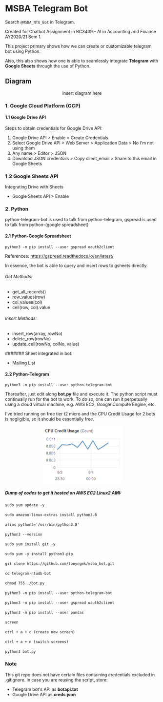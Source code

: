 # MSBA Telegram Bot
Search `@MSBA_NTU_Bot` in Telegram. 

Created for Chatbot Assignment in BC3409 - AI in Accounting and Finance AY2020/21 Sem 1.

This project primary shows how we can create or customizable telegram bot using Python.

Also, this also shows how one is able to seamlessly integrate **Telegram** with **Google Sheets** through the use of Python.

## Diagram

<p align="center">
	insert diagram here
</p>

### 1. Google Cloud Platform (GCP)

#### 1.1 Google Drive API

Steps to obtain credentials for Google Drive API:
1. Google Drive API > Enable > Create Credentials 
2. Select Google Drive API > Web Server > Application Data > No I'm not using them
3. Any name > Editor > JSON
4. Download JSON credentials > Copy client_email > Share to this email in Google Sheets

### 1.2 Google Sheets API

Integrating Drive with Sheets
- Google Sheets API > Enable

### 2. Python 

python-telegram-bot is used to talk from python-telegram, gspread is used to talk from python-(google spreadsheet)

#### 2.1 Python-Google Spreadsheet

	python3 -m pip install --user gspread oauth2client

References: https://gspread.readthedocs.io/en/latest/

In essence, the bot is able to query and insert rows to gsheets directly.

###### Get Methods:
- get_all_records()
- row_values(row)
- col_values(col)
- cell(row, col).value

###### Insert Methods:
- insert_row(array, rowNo)
- delete_row(rowNo)
- update_cell(rowNo, colNo, value)

####### Sheet integrated in bot:
- Mailing List

#### 2.2 Python-Telegram

	python3 -m pip install --user python-telegram-bot

Thereafter, just edit along **bot.py** file and execute it. The python script must continually run for the bot to work. 
To do so, one can run it perpetually using a cloud virtual machine, e.g. AWS EC2, Google Compute Engine, etc. 

I've tried running on free tier t2 micro and the CPU Credit Usage for 2 bots is negligible, so it should be essentially free.

<p align="center">
  <img src="https://raw.githubusercontent.com/tonyngmk/my-stoic-telebot/master/cpu_cred_usage.png" />
</p>


##### Dump of codes to get it hosted on AWS EC2 Linux2 AMI:

	sudo yum update -y 

	sudo amazon-linux-extras install python3.8

	alias python3='/usr/bin/python3.8'

	python3 --version

	sudo yum install git -y

	sudo yum -y install python3-pip

	git clone https://github.com/tonyngmk/msba_bot.git

	cd telegram-ntudb-bot

	chmod 755 ./bot.py

	python3 -m pip install --user python-telegram-bot

	python3 -m pip install --user gspread oauth2client

	python3 -m pip install --user pandas

	screen

	ctrl + a + c (create new screen)

	ctrl + a + n (switch screens)

	python3 bot.py

### Note

This git repo does not have certain files containing credentials excluded in .gitignore. In case you are reusing the script, store:
- Telegram bot's API as **botapi.txt**
- Google Drive API as **creds.json**
